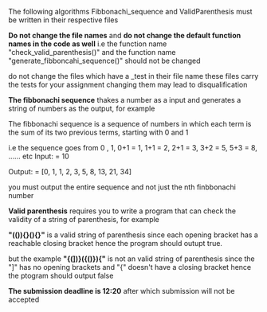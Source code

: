 
The following algorithms Fibbonachi_sequence and ValidParenthesis must be written in their respective files

**Do not change the file names** and **do not change the default function names in the code as well**
i.e the function name "check_valid_parenthesis()" and the function name "generate_fibboncahi_sequence()" should not be changed

do not change the files which have a _test in their file name these files carry the tests for your assignment changing them may lead to disqualification

**The fibbonachi sequence** thakes a number as a input and generates a string of numbers as the output, for example

The fibbonachi sequence is a sequence of numbers in which each term is the sum of its two previous terms, starting with 0 and 1

i.e the sequence goes from 0 , 1, 0+1 = 1, 1+1 = 2, 2+1 = 3, 3+2 = 5, 5+3 = 8, ...... etc
Input: = 10

Output: = [0, 1, 1, 2, 3, 5, 8, 13, 21, 34]

you must output the entire sequence and not just the nth finbbonachi number

**Valid parenthesis** requires you to write a program that can check the validity of a string of parenthesis, for example

**"(()){[]()}(){}"** is a valid string of parenthesis since each opening bracket has a reachable closing bracket hence the program should outupt true.

but the example **"{(])}({()}){"** is not an valid string of parenthesis since the "]" has no opening brackets and "{" doesn't have a closing bracket hence the ptogram should output false

**The submission deadline is 12:20** after which submission will not be accepted
